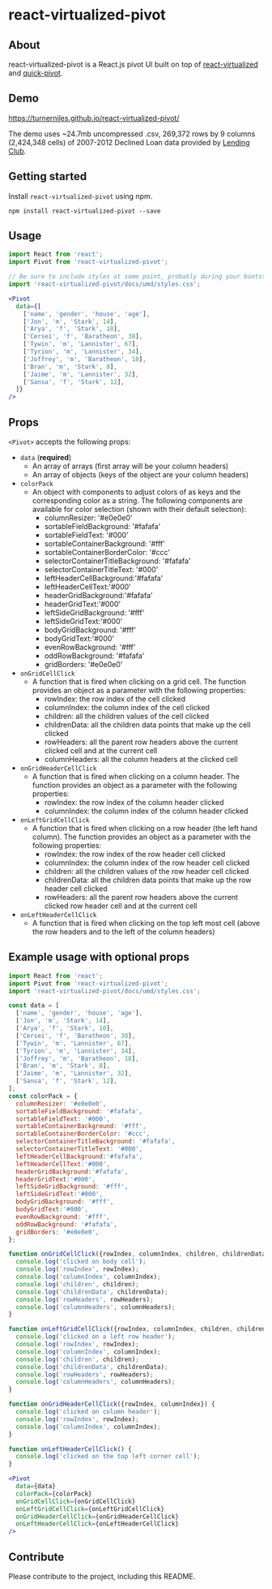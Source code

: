 react-virtualized-pivot
============

## About
react-virtualized-pivot is a React.js pivot UI built on top of [react-virtualized](https://github.com/bvaughn/react-virtualized) and [quick-pivot](https://github.com/pat310/quick-pivot).

## Demo
https://turnerniles.github.io/react-virtualized-pivot/

The demo uses ~24.7mb uncompressed .csv, 269,372 rows by 9 columns (2,424,348 cells) of 2007-2012 Declined Loan data provided by [Lending Club](https://www.lendingclub.com/info/download-data.action).

## Getting started

Install `react-virtualized-pivot` using npm.

```shell
npm install react-virtualized-pivot --save
```

## Usage
```jsx
import React from 'react';
import Pivot from 'react-virtualized-pivot';

// Be sure to include styles at some point, probably during your bootstrapping
import 'react-virtualized-pivot/docs/umd/styles.css';

<Pivot
  data={[
    ['name', 'gender', 'house', 'age'],
    ['Jon', 'm', 'Stark', 14],
    ['Arya', 'f', 'Stark', 10],
    ['Cersei', 'f', 'Baratheon', 38],
    ['Tywin', 'm', 'Lannister', 67],
    ['Tyrion', 'm', 'Lannister', 34],
    ['Joffrey', 'm', 'Baratheon', 18],
    ['Bran', 'm', 'Stark', 8],
    ['Jaime', 'm', 'Lannister', 32],
    ['Sansa', 'f', 'Stark', 12],
  ]}
/>
```

## Props
`<Pivot>` accepts the following props:
* `data` (**required**)
  * An array of arrays (first array will be your column headers)
  * An array of objects (keys of the object are your column headers)
* `colorPack`
  * An object with components to adjust colors of as keys and the corresponding color as a string. The following components are available for color selection (shown with their default selection):
    * columnResizer: '#e0e0e0'
    * sortableFieldBackground: '#fafafa'
    * sortableFieldText: '#000'
    * sortableContainerBackground: '#fff'
    * sortableContainerBorderColor: '#ccc'
    * selectorContainerTitleBackground: '#fafafa'
    * selectorContainerTitleText: '#000'
    * leftHeaderCellBackground:'#fafafa'
    * leftHeaderCellText:'#000'
    * headerGridBackground:'#fafafa'
    * headerGridText:'#000'
    * leftSideGridBackground: '#fff'
    * leftSideGridText:'#000'
    * bodyGridBackground: '#fff'
    * bodyGridText:'#000'
    * evenRowBackground: '#fff'
    * oddRowBackground: '#fafafa'
    * gridBorders: '#e0e0e0'
* `onGridCellClick`
  * A function that is fired when clicking on a grid cell. The function provides an object as a parameter with the following properties:
    * rowIndex: the row index of the cell clicked
    * columnIndex: the column index of the cell clicked
    * children: all the children values of the cell clicked
    * childrenData: all the children data points that make up the cell clicked
    * rowHeaders: all the parent row headers above the current clicked cell and at the current cell
    * columnHeaders: all the column headers at the clicked cell
* `onGridHeaderCellClick`
  * A function that is fired when clicking on a column header. The function provides an object as a parameter with the following properties:
    * rowIndex: the row index of the column header clicked
    * columnIndex: the column index of the column header clicked
* `onLeftGridCellClick`
  * A function that is fired when clicking on a row header (the left hand column). The function provides an object as a parameter with the following properties:
    * rowIndex: the row index of the row header cell clicked
    * columnIndex: the column index of the row header cell clicked
    * children: all the children values of the row header cell clicked
    * childrenData: all the children data points that make up the row header cell clicked
    * rowHeaders: all the parent row headers above the current clicked row header cell and at the current cell
* `onLeftHeaderCellClick`
  * A function that is fired when clicking on the top left most cell (above the row headers and to the left of the column headers)

## Example usage with optional props
```jsx
import React from 'react';
import Pivot from 'react-virtualized-pivot';
import 'react-virtualized-pivot/docs/umd/styles.css';

const data = [
  ['name', 'gender', 'house', 'age'],
  ['Jon', 'm', 'Stark', 14],
  ['Arya', 'f', 'Stark', 10],
  ['Cersei', 'f', 'Baratheon', 38],
  ['Tywin', 'm', 'Lannister', 67],
  ['Tyrion', 'm', 'Lannister', 34],
  ['Joffrey', 'm', 'Baratheon', 18],
  ['Bran', 'm', 'Stark', 8],
  ['Jaime', 'm', 'Lannister', 32],
  ['Sansa', 'f', 'Stark', 12],
];
const colorPack = {
  columnResizer: '#e0e0e0',
  sortableFieldBackground: '#fafafa',
  sortableFieldText: '#000',
  sortableContainerBackground: '#fff',
  sortableContainerBorderColor: '#ccc',
  selectorContainerTitleBackground: '#fafafa',
  selectorContainerTitleText: '#000',
  leftHeaderCellBackground:'#fafafa',
  leftHeaderCellText:'#000',
  headerGridBackground:'#fafafa',
  headerGridText:'#000',
  leftSideGridBackground: '#fff',
  leftSideGridText:'#000',
  bodyGridBackground: '#fff',
  bodyGridText:'#000',
  evenRowBackground: '#fff',
  oddRowBackground: '#fafafa',
  gridBorders: '#e0e0e0',
};

function onGridCellClick({rowIndex, columnIndex, children, childrenData, rowHeaders, columnHeaders}) {
  console.log('clicked on body cell');
  console.log('rowIndex', rowIndex);
  console.log('columnIndex', columnIndex);
  console.log('children', children);
  console.log('childrenData', childrenData);
  console.log('rowHeaders', rowHeaders);
  console.log('columnHeaders', columnHeaders);
}

function onLeftGridCellClick({rowIndex, columnIndex, children, childrenData, rowHeaders, columnHeaders}) {
  console.log('clicked on a left row header');
  console.log('rowIndex', rowIndex);
  console.log('columnIndex', columnIndex);
  console.log('children', children);
  console.log('childrenData', childrenData);
  console.log('rowHeaders', rowHeaders);
  console.log('columnHeaders', columnHeaders);
}

function onGridHeaderCellClick({rowIndex, columnIndex}) {
  console.log('clicked on column header');
  console.log('rowIndex', rowIndex);
  console.log('columnIndex', columnIndex);
}

function onLeftHeaderCellClick() {
  console.log('clicked on the top left corner cell');
}

<Pivot
  data={data}
  colorPack={colorPack}
  onGridCellClick={onGridCellClick}
  onLeftGridCellClick={onLeftGridCellClick}
  onGridHeaderCellClick={onGridHeaderCellClick}
  onLeftHeaderCellClick={onLeftHeaderCellClick}
/>
```

## Contribute
Please contribute to the project, including this README.
